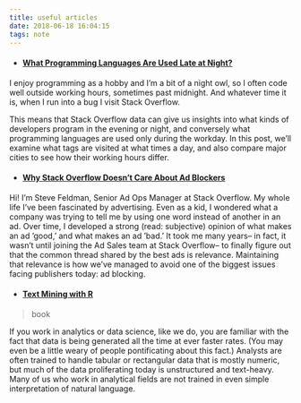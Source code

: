 ```yaml
---
title: useful articles
date: 2018-06-18 16:04:15
tags: note
---
```

- #### [What Programming Languages Are Used Late at Night?](https://stackoverflow.blog/2017/04/19/programming-languages-used-late-night/)

I enjoy programming as a hobby and I’m a bit of a night owl, so I often code well outside working hours, sometimes past midnight. And whatever time it is, when I run into a bug I visit Stack Overflow.

This means that Stack Overflow data can give us insights into what kinds of developers program in the evening or night, and conversely what programming languages are used only during the workday. In this post, we’ll examine what tags are visited at what times a day, and also compare major cities to see how their working hours differ.

- #### [Why Stack Overflow Doesn’t Care About Ad Blockers](https://stackoverflow.blog/2016/10/26/why-stack-overflow-doesnt-care-about-ad-blockers/)
Hi! I’m Steve Feldman, Senior Ad Ops Manager at Stack Overflow. My whole life I’ve been fascinated by advertising. Even as a kid, I wondered what a company was trying to tell me by using one word instead of another in an ad. Over time, I developed a strong (read: subjective) opinion of what makes an ad ’good,’ and what makes an ad ’bad.’ It took me many years– in fact, it wasn’t until joining the Ad Sales team at Stack Overflow– to finally figure out that the common thread shared by the best ads is relevance. Maintaining that relevance is how we’ve managed to avoid one of the biggest issues facing publishers today: ad blocking.

- ####  [Text Mining with R](http://tidytextmining.com/preface.html)
> book

If you work in analytics or data science, like we do, you are familiar with the fact that data is being generated all the time at ever faster rates. (You may even be a little weary of people pontificating about this fact.) Analysts are often trained to handle tabular or rectangular data that is mostly numeric, but much of the data proliferating today is unstructured and text-heavy. Many of us who work in analytical fields are not trained in even simple interpretation of natural language.
